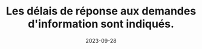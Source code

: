 ---
N: '103'
Rubrique: Identification et contact
title: Les délais de réponse aux demandes d'information sont indiqués. 
detail: Les délais de réponse aux demandes d'information sont indiqués. 
abstract: 
categories: [" Identification et contact"]
agrege: O4103-E017
opquast: '4 103'
indiceebook: '17'
description: "Règle n° 017"
weight:  017
actif: '1'
layout: rules
date: 2023-09-28
tags: ["", ""]
objectif: ["", ""]
Meo: [""]
Controle: ""
Source: ["Opquast"]
Referential: [""]
Steps: ["", ""]
---